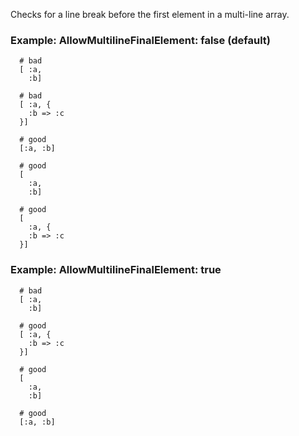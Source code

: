 Checks for a line break before the first element in a
multi-line array.

### Example: AllowMultilineFinalElement: false (default)

      # bad
      [ :a,
        :b]

      # bad
      [ :a, {
        :b => :c
      }]

      # good
      [:a, :b]

      # good
      [
        :a,
        :b]

      # good
      [
        :a, {
        :b => :c
      }]

### Example: AllowMultilineFinalElement: true

      # bad
      [ :a,
        :b]

      # good
      [ :a, {
        :b => :c
      }]

      # good
      [
        :a,
        :b]

      # good
      [:a, :b]